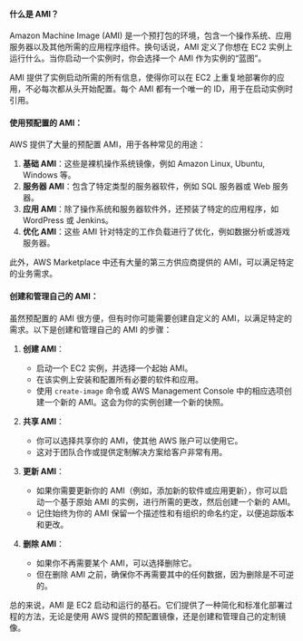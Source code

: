 
#### 什么是 AMI？

Amazon Machine Image (AMI) 是一个预打包的环境，包含一个操作系统、应用服务器以及其他所需的应用程序组件。换句话说，AMI 定义了你想在 EC2 实例上运行什么。当你启动一个实例时，你会选择一个 AMI 作为实例的“蓝图”。

AMI 提供了实例启动所需的所有信息，使得你可以在 EC2 上重复地部署你的应用，不必每次都从头开始配置。每个 AMI 都有一个唯一的 ID，用于在启动实例时引用。

#### 使用预配置的 AMI：

AWS 提供了大量的预配置 AMI，用于各种常见的用途：

1. **基础 AMI**：这些是裸机操作系统镜像，例如 Amazon Linux, Ubuntu, Windows 等。
2. **服务器 AMI**：包含了特定类型的服务器软件，例如 SQL 服务器或 Web 服务器。
3. **应用 AMI**：除了操作系统和服务器软件外，还预装了特定的应用程序，如 WordPress 或 Jenkins。
4. **优化 AMI**：这些 AMI 针对特定的工作负载进行了优化，例如数据分析或游戏服务器。

此外，AWS Marketplace 中还有大量的第三方供应商提供的 AMI，可以满足特定的业务需求。

#### 创建和管理自己的 AMI：

虽然预配置的 AMI 很方便，但有时你可能需要创建自定义的 AMI，以满足特定的需求。以下是创建和管理自己的 AMI 的步骤：

1. **创建 AMI**：
   - 启动一个 EC2 实例，并选择一个起始 AMI。
   - 在该实例上安装和配置所有必要的软件和应用。
   - 使用 `create-image` 命令或 AWS Management Console 中的相应选项创建一个新的 AMI。这会为你的实例创建一个新的快照。

2. **共享 AMI**：
   - 你可以选择共享你的 AMI，使其他 AWS 账户可以使用它。
   - 这对于团队合作或提供定制解决方案给客户非常有用。

3. **更新 AMI**：
   - 如果你需要更新你的 AMI（例如，添加新的软件或应用更新），你可以启动一个基于原始 AMI 的实例，进行所需的更改，然后创建一个新的 AMI。
   - 记住始终为你的 AMI 保留一个描述性和有组织的命名约定，以便追踪版本和更改。

4. **删除 AMI**：
   - 如果你不再需要某个 AMI，可以选择删除它。
   - 但在删除 AMI 之前，确保你不再需要其中的任何数据，因为删除是不可逆的。

总的来说，AMI 是 EC2 启动和运行的基石。它们提供了一种简化和标准化部署过程的方法，无论是使用 AWS 提供的预配置镜像，还是创建和管理自己的定制镜像。
